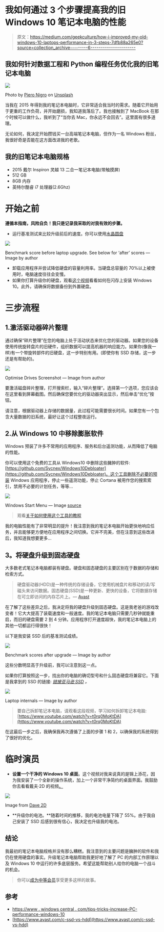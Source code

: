 # 我如何通过 3 个步骤提高我的旧 Windows 10 笔记本电脑的性能

> 原文：<https://medium.com/geekculture/how-i-improved-my-old-windows-10-laptops-performance-in-3-steps-7dfb88a265e0?source=collection_archive---------6----------------------->

## 我如何针对数据工程和 Python 编程任务优化我的旧笔记本电脑

![](img/47f2e0a92f10f98b86de986fb5dceb6e.png)

Photo by [Piero Nigro](https://unsplash.com/@pieronigro?utm_source=medium&utm_medium=referral) on [Unsplash](https://unsplash.com?utm_source=medium&utm_medium=referral)

当我在 2015 年得到我的笔记本电脑时，它非常适合我当时的需求。随着它开始用于更重的工作负荷，并开始磨损，我知道我落后了。我也接触到了 MacBook 在那个时候可以做什么，我听到了“当你去 Mac，你永远不会回去”。这里面有很多道理。

无论如何，我决定开始攒钱买一台高端笔记本电脑，但作为一名 Windows 粉丝，我很好奇是否能在这方面改进我的老歌。

## 我的旧笔记本电脑规格

*   2015 戴尔 Inspiron 灵越 13 二合一笔记本电脑(带触摸屏)
*   512 GB
*   8GB 内存
*   英特尔酷睿 i7 处理器(2.6Ghz)

# **开始之前**

**遵循本指南，风险自负！我只是记录我采取的对我有效的步骤。**

*   运行基准测试来比较升级前后的速度。你可以使用[水晶圆盘](https://crystalmark.info/en/software/crystaldiskmark/)

![](img/1718ea08ec80e9e342e9de2732a8de46.png)

Benchmark score before laptop upgrade. See below for ‘after’ scores — Image by author

*   卸载应用程序并尝试降低硬盘的容量利用率。当硬盘总容量的 70%以上被使用时，电脑速度往往会变慢。
*   如果你打算升级你的硬盘，观看[这个视频](https://www.youtube.com/watch?v=nbGkPYtXtmA)看看如何在闪存上安装 Windows 10。此外，请确保将数据备份到外置硬盘。

# 三步流程

## 1.激活驱动器碎片整理

通过确保“碎片整理”在您的电脑上处于活动状态来优化您的驱动器。如果您的设备使用传统旋转盘片的旧硬件，组织数据可以提高机器的响应能力。如果你(像我一样)有一个带旋转部件的旧硬盘，这一步特别有用。(即使你有 SSD 存储，这一步还是有帮助的)。

![](img/57a3ad388607e46ef24a4883f97ae61d.png)

Optimise Drives Screenshot — Image from author

要激活磁盘碎片整理，打开搜索栏，输入“碎片整理”。选择第一个选项，您应该会在这里看到屏幕截图。然后确保您要优化的驱动器突出显示，然后单击“优化”按钮。

请注意，根据驱动器上存储的数据量，此过程可能需要很长时间。如果您有一个包含大量数据的旧系统，最好让这个过程整夜运行。

## 2.从 Windows 10 中移除膨胀软件

Windows 预装了许多不常用的应用程序、服务和后台遥测功能，从而降低了电脑的性能。

你可以使用这个免费的工具从 Windows10 中删除这些臃肿的软件:[https://github.com/Sycnex/Windows10Debloater](https://github.com/Sycnex/Windows10Debloater)。这个工具删除不必要的预装 Windows 应用程序，停止一些遥测功能，停止 Cortana 被用作您的搜索索引，禁用不必要的计划任务，等等…

![](img/918a610306a53b64ed6d1fbb4253c370.png)

Windows Start Menu — Image [source](https://www.youtube.com/watch?v=SpauzQBwmuA&ab_channel=IansTech)

> 观看[关于如何使用这个工具的教程](https://www.youtube.com/watch?v=7SdtxrsZN8k&ab_channel=GEEKrar)

我的电脑性能有了非常明显的提升！我注意到我的笔记本电脑开始更快地响应任务，并且能够更方便地在应用程序之间切换。它并不完美，但在注意到这些改进后，我知道我想要更多…

## **3。将硬盘升级到固态硬盘**

大多数老式笔记本电脑都装有硬盘。硬盘和固态硬盘的主要区别在于数据的存储和检索方式。

> 硬盘驱动器(HDD)是一种传统的存储设备，它使用机械盘片和移动的读/写磁头来访问数据。固态硬盘(SSD)是一种更新、更快的设备，它将数据存储在可立即访问的内存芯片上。— [Avast](https://www.avast.com/c-ssd-vs-hdd)

在了解了这些差异之后，我决定将我的硬盘升级到固态硬盘。这是我老爸的游戏改变者！它大大提高了装载速度和一般速度。我的笔记本电脑只需要几秒钟就能重启，而旧的硬盘需要 2 到 4 分钟。应用程序打开速度超快，我的笔记本电脑上的其他一切都运行得很快！

以下是我安装 SSD 后的基准测试成绩。

![](img/9be92e106ea56164de91b001edab194d.png)

Benchmark scores after upgrade — Image by author

这些分数明显高于升级前，我可以注意到这一点。

如果你打算按照这一步，找出你的电脑的确切型号和什么固态硬盘将兼容它。下面是我拿到的 SSD 的链接: [*链接亚马逊 SSD*](https://www.idealo.de/preisvergleich/OffersOfProduct/201032817_-870-evo-500gb-samsung.html) *。*

![](img/6de96579160b2fec0e4e5643662600fb.png)

Laptop internals — Image by author

> 要自己拆卸笔记本电脑，请观看这段视频，学习如何拆卸笔记本电脑:[https://www.youtube.com/watch?v=t0rq0MoKtDA](https://www.youtube.com/watch?v=t0rq0MoKtDA)

在这最后一步之后，我确保我再次遵循了上面的步骤 1 和 2，以确保我的系统得到了很好的优化。

# 临时演员

*   **设置一个干净的 Windows 10 桌面**。这个视频对我来说真的是锦上添花，因为我安装了一个全新的操作系统，加上一个非常干净简约的桌面界面。我鼓励你去看看戴夫·2D 的视频[。](https://www.youtube.com/watch?v=_e7JTaPMf7Q&t=236s&ab_channel=Dave2D)

![](img/b2d776d5a2f4435e1450e162db5a51b3.png)

Image from [Dave 2D](https://www.youtube.com/watch?v=_e7JTaPMf7Q&ab_channel=Dave2D)

*   **升级你的电池。**随着时间的推移，我的电池电量下降了 55%。由于我自己安装了 SSD 后感到很有信心，我决定也升级我的电池。

## 结论

我最初的笔记本电脑规格并没有那么糟糕。我注意到的主要问题是臃肿的软件和我仍在使用硬盘的事实。升级笔记本电脑帮助我更好地了解了 PC 的内部工作原理以及 Windows 10 中运行的许多底层服务。希望这能帮助别人给你的电脑一个战斗的机会。

> 你可以[成为中等会员](/@tobisam/membership)享受更多这样的故事。

## 参考

*   [https://www . windows central . com/tips-tricks-increase-PC-performance-windows-10](https://www.windowscentral.com/tips-tricks-increase-pc-performance-windows-10)
*   [https://www.avast.com/c-ssd-vs-hdd](https://www.avast.com/c-ssd-vs-hdd)